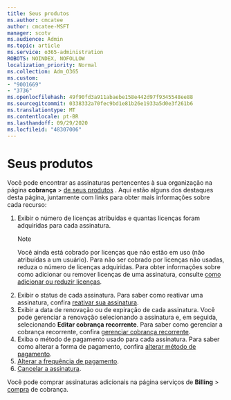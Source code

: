 ```yaml
---
title: Seus produtos
ms.author: cmcatee
author: cmcatee-MSFT
manager: scotv
ms.audience: Admin
ms.topic: article
ms.service: o365-administration
ROBOTS: NOINDEX, NOFOLLOW
localization_priority: Normal
ms.collection: Adm_O365
ms.custom:
- "9001669"
- "3736"
ms.openlocfilehash: 49f90fd3a911abaebe158e442d97f9345548ee88
ms.sourcegitcommit: 0338332a70fec9bd1e81b26e1933a5d0e3f261b6
ms.translationtype: MT
ms.contentlocale: pt-BR
ms.lasthandoff: 09/29/2020
ms.locfileid: "48307006"
---
```

# <a name="your-products"></a>Seus produtos

Você pode encontrar as assinaturas pertencentes à sua organização na página **cobrança**  >  [de seus produtos](https://go.microsoft.com/fwlink/p/?linkid=842054) . Aqui estão alguns dos destaques desta página, juntamente com links para obter mais informações sobre cada recurso:

1. Exibir o número de licenças atribuídas e quantas licenças foram adquiridas para cada assinatura.
    > [!NOTE]
    > Você ainda está cobrado por licenças que não estão em uso (não atribuídas a um usuário). Para não ser cobrado por licenças não usadas, reduza o número de licenças adquiridas. Para obter informações sobre como adicionar ou remover licenças de uma assinatura, consulte [como adicionar ou reduzir licenças](https://docs.microsoft.com/alchemyinsights/how-to-add-or-reduce-licenses).
2. Exibir o status de cada assinatura. Para saber como reativar uma assinatura, confira [reativar sua assinatura](reactivate-your-subscription.md).
3. Exibir a data de renovação ou de expiração de cada assinatura. Você pode gerenciar a renovação selecionando a assinatura e, em seguida, selecionando **Editar cobrança recorrente**. Para saber como gerenciar a cobrança recorrente, confira [gerenciar cobrança recorrente](manage-auto-renewal.md).
4. Exiba o método de pagamento usado para cada assinatura. Para saber como alterar a forma de pagamento, confira [alterar método de pagamento](change-payment-method.md).
5. [Alterar a frequência de pagamento](change-how-often-you-pay.md).
6. [Cancelar a assinatura](https://go.microsoft.com/fwlink/?linkid=2119113).

Você pode comprar assinaturas adicionais na página serviços de **Billing**  >  [compra](https://go.microsoft.com/fwlink/p/?linkid=868433) de cobrança.